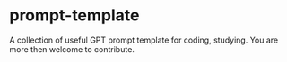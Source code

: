 # prompt-template
A collection of useful GPT prompt template for coding, studying. You are more then welcome to contribute.

